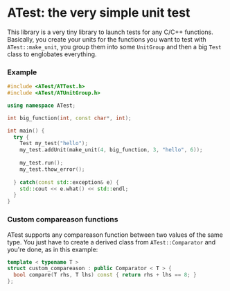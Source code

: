 # ATest: the very simple unit test
This library is a very tiny library to launch tests for any C/C++ functions. Basically, you 
create your units for the functions you want to test with `ATest::make_unit`, you group them
into some `UnitGroup` and then a big `Test` class to englobates everything.

### Example 

```c++
#include <ATest/ATTest.h>
#include <ATest/ATUnitGroup.h>

using namespace ATest;

int big_function(int, const char*, int);

int main() {
  try {
    Test my_test("hello");
    my_test.addUnit(make_unit(4, big_function, 3, "hello", 6));
    
    my_test.run();
    my_test.thow_error();
    
  } catch(const std::exception& e) {
    std::cout << e.what() << std::endl;
  }
}
``` 

### Custom compareason functions
ATest supports any compareason function between two values of the same type. You just have to create a derived class from
`ATest::Comparator` and you're done, as in this example: 

```c++
template < typename T >
struct custom_compareason : public Comparator < T > {
  bool compare(T rhs, T lhs) const { return rhs + lhs == 8; }
};
```
